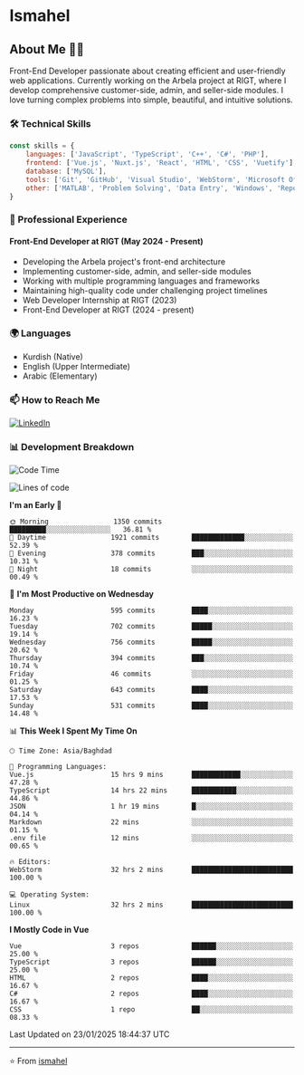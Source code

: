# Ismahel

## About Me 👨‍💻
Front-End Developer passionate about creating efficient and user-friendly web applications. Currently working on the Arbela project at RIGT, where I develop comprehensive customer-side, admin, and seller-side modules. I love turning complex problems into simple, beautiful, and intuitive solutions.

### 🛠️ Technical Skills
```javascript
const skills = {
    languages: ['JavaScript', 'TypeScript', 'C++', 'C#', 'PHP'],
    frontend: ['Vue.js', 'Nuxt.js', 'React', 'HTML', 'CSS', 'Vuetify'],
    database: ['MySQL'],
    tools: ['Git', 'GitHub', 'Visual Studio', 'WebStorm', 'Microsoft Office'],
    other: ['MATLAB', 'Problem Solving', 'Data Entry', 'Windows', 'Reporting']
}
```

### 💼 Professional Experience
#### Front-End Developer at RIGT (May 2024 - Present)
- Developing the Arbela project's front-end architecture
- Implementing customer-side, admin, and seller-side modules
- Working with multiple programming languages and frameworks
- Maintaining high-quality code under challenging project timelines
- Web Developer Internship at RIGT (2023)
- Front-End Developer at RIGT (2024 - present)

### 🌍 Languages
- Kurdish (Native)
- English (Upper Intermediate)
- Arabic (Elementary)

### 📫 How to Reach Me
[![LinkedIn](https://img.shields.io/badge/LinkedIn-0077B5?style=for-the-badge&logo=linkedin&logoColor=white)](https://linkedin.com/in/ismahel-zero-1053b4228)

### 📊 Development Breakdown
<!--START_SECTION:waka-->
![Code Time](http://img.shields.io/badge/Code%20Time-655%20hrs%2031%20mins-blue)

![Lines of code](https://img.shields.io/badge/From%20Hello%20World%20I%27ve%20Written-4.6%20million%20lines%20of%20code-blue)

**I'm an Early 🐤** 

```text
🌞 Morning                1350 commits        █████████░░░░░░░░░░░░░░░░   36.81 % 
🌆 Daytime                1921 commits        █████████████░░░░░░░░░░░░   52.39 % 
🌃 Evening                378 commits         ███░░░░░░░░░░░░░░░░░░░░░░   10.31 % 
🌙 Night                  18 commits          ░░░░░░░░░░░░░░░░░░░░░░░░░   00.49 % 
```
📅 **I'm Most Productive on Wednesday** 

```text
Monday                   595 commits         ████░░░░░░░░░░░░░░░░░░░░░   16.23 % 
Tuesday                  702 commits         █████░░░░░░░░░░░░░░░░░░░░   19.14 % 
Wednesday                756 commits         █████░░░░░░░░░░░░░░░░░░░░   20.62 % 
Thursday                 394 commits         ███░░░░░░░░░░░░░░░░░░░░░░   10.74 % 
Friday                   46 commits          ░░░░░░░░░░░░░░░░░░░░░░░░░   01.25 % 
Saturday                 643 commits         ████░░░░░░░░░░░░░░░░░░░░░   17.53 % 
Sunday                   531 commits         ████░░░░░░░░░░░░░░░░░░░░░   14.48 % 
```


📊 **This Week I Spent My Time On** 

```text
🕑︎ Time Zone: Asia/Baghdad

💬 Programming Languages: 
Vue.js                   15 hrs 9 mins       ████████████░░░░░░░░░░░░░   47.28 % 
TypeScript               14 hrs 22 mins      ███████████░░░░░░░░░░░░░░   44.86 % 
JSON                     1 hr 19 mins        █░░░░░░░░░░░░░░░░░░░░░░░░   04.14 % 
Markdown                 22 mins             ░░░░░░░░░░░░░░░░░░░░░░░░░   01.15 % 
.env file                12 mins             ░░░░░░░░░░░░░░░░░░░░░░░░░   00.65 % 

🔥 Editors: 
WebStorm                 32 hrs 2 mins       █████████████████████████   100.00 % 

💻 Operating System: 
Linux                    32 hrs 2 mins       █████████████████████████   100.00 % 
```

**I Mostly Code in Vue** 

```text
Vue                      3 repos             ██████░░░░░░░░░░░░░░░░░░░   25.00 % 
TypeScript               3 repos             ██████░░░░░░░░░░░░░░░░░░░   25.00 % 
HTML                     2 repos             ████░░░░░░░░░░░░░░░░░░░░░   16.67 % 
C#                       2 repos             ████░░░░░░░░░░░░░░░░░░░░░   16.67 % 
CSS                      1 repo              ██░░░░░░░░░░░░░░░░░░░░░░░   08.33 % 
```




 Last Updated on 23/01/2025 18:44:37 UTC
<!--END_SECTION:waka-->

---
⭐️ From [ismahel](https://github.com/ismahelZero)
